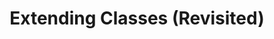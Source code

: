 ---
title: Extending Classes (Revisited)
next: es6discuss/modules
nextText: Modules
heading: Revisiting Extending Classes
code: |
    class Person {
      constructor(first, last) {
        this.first = first;
        this.last = last;
      }
    }

    class Employee extends Person {
        constructor(...params) {
            super(...params);
            this.type = 'employee';
        }
    }

    var brian = new Employee('Brian', 'Genisio');

    console.log(brian);
---